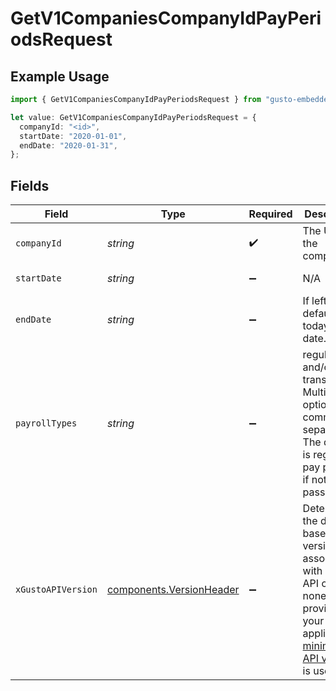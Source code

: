 # GetV1CompaniesCompanyIdPayPeriodsRequest

## Example Usage

```typescript
import { GetV1CompaniesCompanyIdPayPeriodsRequest } from "gusto-embedded/models/operations";

let value: GetV1CompaniesCompanyIdPayPeriodsRequest = {
  companyId: "<id>",
  startDate: "2020-01-01",
  endDate: "2020-01-31",
};
```

## Fields

| Field                                                                                                                                                                                                                        | Type                                                                                                                                                                                                                         | Required                                                                                                                                                                                                                     | Description                                                                                                                                                                                                                  | Example                                                                                                                                                                                                                      |
| ---------------------------------------------------------------------------------------------------------------------------------------------------------------------------------------------------------------------------- | ---------------------------------------------------------------------------------------------------------------------------------------------------------------------------------------------------------------------------- | ---------------------------------------------------------------------------------------------------------------------------------------------------------------------------------------------------------------------------- | ---------------------------------------------------------------------------------------------------------------------------------------------------------------------------------------------------------------------------- | ---------------------------------------------------------------------------------------------------------------------------------------------------------------------------------------------------------------------------- |
| `companyId`                                                                                                                                                                                                                  | *string*                                                                                                                                                                                                                     | :heavy_check_mark:                                                                                                                                                                                                           | The UUID of the company                                                                                                                                                                                                      |                                                                                                                                                                                                                              |
| `startDate`                                                                                                                                                                                                                  | *string*                                                                                                                                                                                                                     | :heavy_minus_sign:                                                                                                                                                                                                           | N/A                                                                                                                                                                                                                          | 2020-01-01                                                                                                                                                                                                                   |
| `endDate`                                                                                                                                                                                                                    | *string*                                                                                                                                                                                                                     | :heavy_minus_sign:                                                                                                                                                                                                           | If left empty, defaults to today's date.                                                                                                                                                                                     | 2020-01-31                                                                                                                                                                                                                   |
| `payrollTypes`                                                                                                                                                                                                               | *string*                                                                                                                                                                                                                     | :heavy_minus_sign:                                                                                                                                                                                                           | regular and/or transition. Multiple options are comma separated. The default is regular pay periods if nothing is passed in.                                                                                                 |                                                                                                                                                                                                                              |
| `xGustoAPIVersion`                                                                                                                                                                                                           | [components.VersionHeader](../../models/components/versionheader.md)                                                                                                                                                         | :heavy_minus_sign:                                                                                                                                                                                                           | Determines the date-based API version associated with your API call. If none is provided, your application's [minimum API version](https://docs.gusto.com/embedded-payroll/docs/api-versioning#minimum-api-version) is used. |                                                                                                                                                                                                                              |
